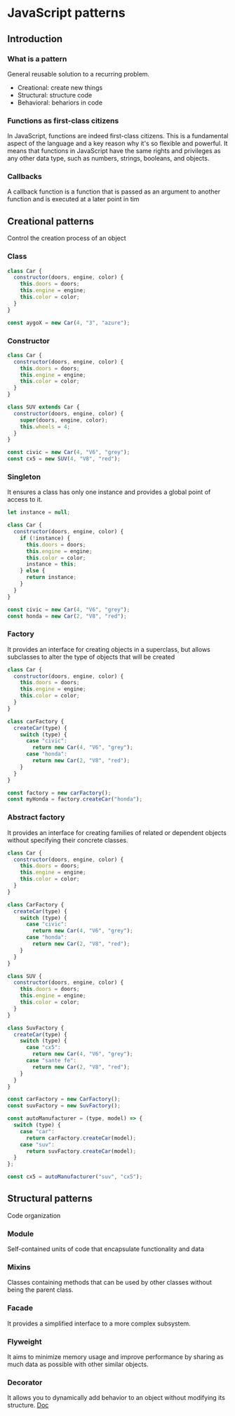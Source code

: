 # JavaScript patterns

## Introduction

### What is a pattern

General reusable solution to a recurring problem.

- Creational: create new things
- Structural: structure code
- Behavioral: behariors in code

### Functions as first-class citizens

In JavaScript, functions are indeed first-class citizens. This is a fundamental aspect of the language and a key reason why it's so flexible and powerful. It means that functions in JavaScript have the same rights and privileges as any other data type, such as numbers, strings, booleans, and objects.

### Callbacks

A callback function is a function that is passed as an argument to another function and is executed at a later point in tim

## Creational patterns

Control the creation process of an object

### Class

```js
class Car {
  constructor(doors, engine, color) {
    this.doors = doors;
    this.engine = engine;
    this.color = color;
  }
}

const aygoX = new Car(4, "3", "azure");
```

### Constructor

```js
class Car {
  constructor(doors, engine, color) {
    this.doors = doors;
    this.engine = engine;
    this.color = color;
  }
}

class SUV extends Car {
  constructor(doors, engine, color) {
    super(doors, engine, color);
    this.wheels = 4;
  }
}

const civic = new Car(4, "V6", "grey");
const cx5 = new SUV(4, "V8", "red");
```

### Singleton

It ensures a class has only one instance and provides a global point of access to it.

```js
let instance = null;

class Car {
  constructor(doors, engine, color) {
    if (!instance) {
      this.doors = doors;
      this.engine = engine;
      this.color = color;
      instance = this;
    } else {
      return instance;
    }
  }
}

const civic = new Car(4, "V6", "grey");
const honda = new Car(2, "V8", "red");
```

### Factory

It provides an interface for creating objects in a superclass, but allows subclasses to alter the type of objects that will be created

```js
class Car {
  constructor(doors, engine, color) {
    this.doors = doors;
    this.engine = engine;
    this.color = color;
  }
}

class carFactory {
  createCar(type) {
    switch (type) {
      case "civic":
        return new Car(4, "V6", "grey");
      case "honda":
        return new Car(2, "V8", "red");
    }
  }
}

const factory = new carFactory();
const myHonda = factory.createCar("honda");
```

### Abstract factory

It provides an interface for creating families of related or dependent objects without specifying their concrete classes.

```js
class Car {
  constructor(doors, engine, color) {
    this.doors = doors;
    this.engine = engine;
    this.color = color;
  }
}

class CarFactory {
  createCar(type) {
    switch (type) {
      case "civic":
        return new Car(4, "V6", "grey");
      case "honda":
        return new Car(2, "V8", "red");
    }
  }
}

class SUV {
  constructor(doors, engine, color) {
    this.doors = doors;
    this.engine = engine;
    this.color = color;
  }
}

class SuvFactory {
  createCar(type) {
    switch (type) {
      case "cx5":
        return new Car(4, "V6", "grey");
      case "sante fe":
        return new Car(2, "V8", "red");
    }
  }
}

const carFactory = new CarFactory();
const suvFactory = new SuvFactory();

const autoManufacturer = (type, model) => {
  switch (type) {
    case "car":
      return carFactory.createCar(model);
    case "suv":
      return suvFactory.createCar(model);
  }
};

const cx5 = autoManufacturer("suv", "cx5");
```

## Structural patterns

Code organization

### Module

Self-contained units of code that encapsulate functionality and data

### Mixins

Classes containing methods that can be used by other classes without being the parent class. 

### Facade

It provides a simplified interface to a more complex subsystem.

### Flyweight

It aims to minimize memory usage and improve performance by sharing as much data as possible with other similar objects.

### Decorator

It allows you to dynamically add behavior to an object without modifying its structure. 
[Doc](https://www.typescriptlang.org/docs/handbook/decorators.html)